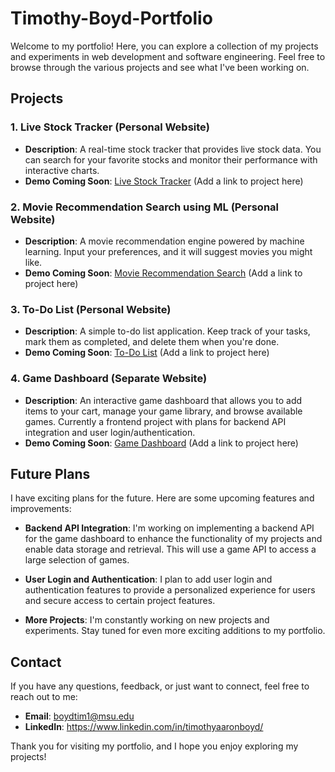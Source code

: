 # Timothy-Boyd-Portfolio

Welcome to my portfolio! Here, you can explore a collection of my projects and experiments in web development and software engineering. Feel free to browse through the various projects and see what I've been working on.

## Projects

### 1. Live Stock Tracker (Personal Website)

- **Description**: A real-time stock tracker that provides live stock data. You can search for your favorite stocks and monitor their performance with interactive charts.
- **Demo Coming Soon**: [Live Stock Tracker](#) (Add a link to project here)

### 2. Movie Recommendation Search using ML (Personal Website)

- **Description**: A movie recommendation engine powered by machine learning. Input your preferences, and it will suggest movies you might like.
- **Demo Coming Soon**: [Movie Recommendation Search](#) (Add a link to project here)

### 3. To-Do List (Personal Website)

- **Description**: A simple to-do list application. Keep track of your tasks, mark them as completed, and delete them when you're done.
- **Demo Coming Soon**: [To-Do List](#) (Add a link to project here)

### 4. Game Dashboard (Separate Website)

- **Description**: An interactive game dashboard that allows you to add items to your cart, manage your game library, and browse available games. Currently a frontend project with plans for backend API integration and user login/authentication.
- **Demo Coming Soon**: [Game Dashboard](#) (Add a link to project here)

## Future Plans

I have exciting plans for the future. Here are some upcoming features and improvements:

- **Backend API Integration**: I'm working on implementing a backend API for the game dashboard to enhance the functionality of my projects and enable data storage and retrieval. This will use a game API to access a large selection of games.

- **User Login and Authentication**: I plan to add user login and authentication features to provide a personalized experience for users and secure access to certain project features.

- **More Projects**: I'm constantly working on new projects and experiments. Stay tuned for even more exciting additions to my portfolio.

## Contact

If you have any questions, feedback, or just want to connect, feel free to reach out to me:

- **Email**: boydtim1@msu.edu
- **LinkedIn**: https://www.linkedin.com/in/timothyaaronboyd/

Thank you for visiting my portfolio, and I hope you enjoy exploring my projects!

